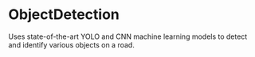 # ObjectDetection
Uses state-of-the-art YOLO and CNN machine learning models to detect and identify various objects on a road.
